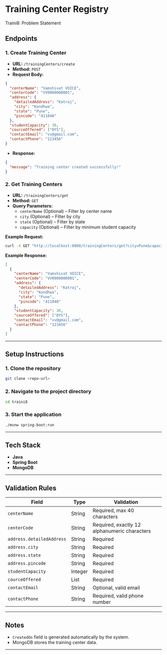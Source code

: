 # Training Center Registry

Traini8: Problem Statement


## Endpoints

### 1. **Create Training Center**
- **URL:** `/trainingCenters/create`  
- **Method:** `POST`  
- **Request Body:**
```json
{
  "centerName": "Vamshivat VOICE",
  "centerCode": "VV0000000001",
  "address": {
    "detailedAddress": "Katraj",
    "city": "Kondhwa",
    "state": "Pune",
    "pincode": "411048"
  },
  "studentCapacity": 30,
  "courceOffered": ["DYS"],
  "contactEmail": "vv@gmail.com",
  "contactPhone": "123456"
}
```
- **Response:**
```json
{
  "message": "Training center created successfully!"
}
```

### 2. **Get Training Centers**
- **URL:** `/trainingCenters/get`  
- **Method:** `GET`  
- **Query Parameters:**
  - `centerName` (Optional) – Filter by center name  
  - `city` (Optional) – Filter by city  
  - `state` (Optional) – Filter by state  
  - `capacity` (Optional) – Filter by minimum student capacity  

**Example Request:**
```bash
curl -X GET "http://localhost:8080/trainingCenters/get?city=Pune&capacity=30"
```

**Example Response:**
```json
[
  {
    "centerName": "Vamshivat VOICE",
    "centerCode": "VV0000000001",
    "address": {
      "detailedAddress": "Katraj",
      "city": "Kondhwa",
      "state": "Pune",
      "pincode": "411048"
    },
    "studentCapacity": 30,
    "courceOffered": ["DYS"],
    "contactEmail": "vv@gmail.com",
    "contactPhone": "123456"
  }
]
```

---

## Setup Instructions

### 1. **Clone the repository**  
```bash
git clone <repo-url>
```

### 2. **Navigate to the project directory**  
```bash
cd traini8
```

### 3. **Start the application**  
```bash
./mvnw spring-boot:run
```

---

## Tech Stack
- **Java**
- **Spring Boot**
- **MongoDB**

---

## Validation Rules
| Field | Type | Validation |
|-------|------|------------|
| `centerName` | String | Required, max 40 characters |
| `centerCode` | String | Required, exactly 12 alphanumeric characters |
| `address.detailedAddress` | String | Required |
| `address.city` | String | Required |
| `address.state` | String | Required |
| `address.pincode` | String | Required |
| `studentCapacity` | Integer | Required |
| `courceOffered` | List<String> | Required |
| `contactEmail` | String | Optional, valid email |
| `contactPhone` | String | Required, valid phone number |

---

## Notes
- `CreatedOn` field is generated automatically by the system.  
- MongoDB stores the training center data.  

---